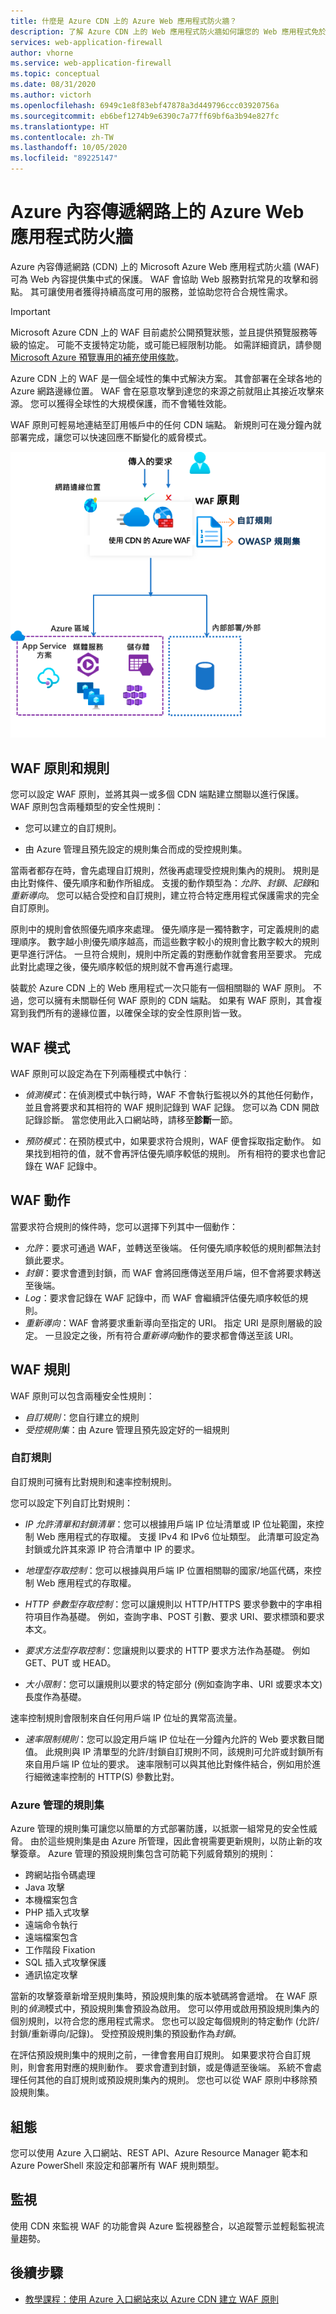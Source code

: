 ```yaml
---
title: 什麼是 Azure CDN 上的 Azure Web 應用程式防火牆？
description: 了解 Azure CDN 上的 Web 應用程式防火牆如何讓您的 Web 應用程式免於遭受惡意攻擊。
services: web-application-firewall
author: vhorne
ms.service: web-application-firewall
ms.topic: conceptual
ms.date: 08/31/2020
ms.author: victorh
ms.openlocfilehash: 6949c1e8f83ebf47878a3d449796ccc03920756a
ms.sourcegitcommit: eb6bef1274b9e6390c7a77ff69bf6a3b94e827fc
ms.translationtype: HT
ms.contentlocale: zh-TW
ms.lasthandoff: 10/05/2020
ms.locfileid: "89225147"
---
```

# <a name="azure-web-application-firewall-on-azure-content-delivery-network"></a>Azure 內容傳遞網路上的 Azure Web 應用程式防火牆

Azure 內容傳遞網路 (CDN) 上的 Microsoft Azure Web 應用程式防火牆 (WAF) 可為 Web 內容提供集中式的保護。 WAF 會協助 Web 服務對抗常見的攻擊和弱點。 其可讓使用者獲得持續高度可用的服務，並協助您符合合規性需求。

> [!IMPORTANT]
> Microsoft Azure CDN 上的 WAF 目前處於公開預覽狀態，並且提供預覽服務等級的協定。 可能不支援特定功能，或可能已經限制功能。  如需詳細資訊，請參閱 [Microsoft Azure 預覽專用的補充使用條款](https://azure.microsoft.com/support/legal/preview-supplemental-terms/)。

Azure CDN 上的 WAF 是一個全域性的集中式解決方案。 其會部署在全球各地的 Azure 網路邊緣位置。 WAF 會在惡意攻擊到達您的來源之前就阻止其接近攻擊來源。 您可以獲得全球性的大規模保護，而不會犧牲效能。 

WAF 原則可輕易地連結至訂用帳戶中的任何 CDN 端點。 新規則可在幾分鐘內就部署完成，讓您可以快速回應不斷變化的威脅模式。

![Azure Web 應用程式防火牆](../media/cdn-overview/waf-cdn-overview.png)

## <a name="waf-policy-and-rules"></a>WAF 原則和規則

您可以設定 WAF 原則，並將其與一或多個 CDN 端點建立關聯以進行保護。 WAF 原則包含兩種類型的安全性規則：

- 您可以建立的自訂規則。

- 由 Azure 管理且預先設定的規則集合而成的受控規則集。

當兩者都存在時，會先處理自訂規則，然後再處理受控規則集內的規則。 規則是由比對條件、優先順序和動作所組成。 支援的動作類型為：*允許*、*封鎖*、*記錄*和*重新導向*。 您可以結合受控和自訂規則，建立符合特定應用程式保護需求的完全自訂原則。

原則中的規則會依照優先順序來處理。 優先順序是一獨特數字，可定義規則的處理順序。 數字越小則優先順序越高，而這些數字較小的規則會比數字較大的規則更早進行評估。 一旦符合規則，規則中所定義的對應動作就會套用至要求。 完成此對比處理之後，優先順序較低的規則就不會再進行處理。

裝載於 Azure CDN 上的 Web 應用程式一次只能有一個相關聯的 WAF 原則。 不過，您可以擁有未關聯任何 WAF 原則的 CDN 端點。 如果有 WAF 原則，其會複寫到我們所有的邊緣位置，以確保全球的安全性原則皆一致。

## <a name="waf-modes"></a>WAF 模式

WAF 原則可以設定為在下列兩種模式中執行︰

- *偵測模式*：在偵測模式中執行時，WAF 不會執行監視以外的其他任何動作，並且會將要求和其相符的 WAF 規則記錄到 WAF 記錄。 您可以為 CDN 開啟記錄診斷。 當您使用此入口網站時，請移至**診斷**一節。

- *預防模式*：在預防模式中，如果要求符合規則，WAF 便會採取指定動作。 如果找到相符的值，就不會再評估優先順序較低的規則。 所有相符的要求也會記錄在 WAF 記錄中。

## <a name="waf-actions"></a>WAF 動作

當要求符合規則的條件時，您可以選擇下列其中一個動作：

- *允許*：要求可通過 WAF，並轉送至後端。 任何優先順序較低的規則都無法封鎖此要求。
- *封鎖*：要求會遭到封鎖，而 WAF 會將回應傳送至用戶端，但不會將要求轉送至後端。
- *Log*：要求會記錄在 WAF 記錄中，而 WAF 會繼續評估優先順序較低的規則。
- *重新導向*：WAF 會將要求重新導向至指定的 URI。 指定 URI 是原則層級的設定。 一旦設定之後，所有符合*重新導向*動作的要求都會傳送至該 URI。

## <a name="waf-rules"></a>WAF 規則

WAF 原則可以包含兩種安全性規則：

- *自訂規則*：您自行建立的規則 
- *受控規則集*：由 Azure 管理且預先設定好的一組規則

### <a name="custom-rules"></a>自訂規則

自訂規則可擁有比對規則和速率控制規則。

您可以設定下列自訂比對規則：

- *IP 允許清單和封鎖清單*：您可以根據用戶端 IP 位址清單或 IP 位址範圍，來控制 Web 應用程式的存取權。 支援 IPv4 和 IPv6 位址類型。 此清單可設定為封鎖或允許其來源 IP 符合清單中 IP 的要求。

- *地理型存取控制*：您可以根據與用戶端 IP 位置相關聯的國家/地區代碼，來控制 Web 應用程式的存取權。

- *HTTP 參數型存取控制*：您可以讓規則以 HTTP/HTTPS 要求參數中的字串相符項目作為基礎。  例如，查詢字串、POST 引數、要求 URI、要求標頭和要求本文。

- *要求方法型存取控制*：您讓規則以要求的 HTTP 要求方法作為基礎。 例如 GET、PUT 或 HEAD。

- *大小限制*：您可以讓規則以要求的特定部分 (例如查詢字串、URI 或要求本文) 長度作為基礎。

速率控制規則會限制來自任何用戶端 IP 位址的異常高流量。

- *速率限制規則*：您可以設定用戶端 IP 位址在一分鐘內允許的 Web 要求數目閾值。 此規則與 IP 清單型的允許/封鎖自訂規則不同，該規則可允許或封鎖所有來自用戶端 IP 位址的要求。 速率限制可以與其他比對條件結合，例如用於進行細微速率控制的 HTTP(S) 參數比對。

### <a name="azure-managed-rule-sets"></a>Azure 管理的規則集

Azure 管理的規則集可讓您以簡單的方式部署防護，以抵禦一組常見的安全性威脅。 由於這些規則集是由 Azure 所管理，因此會視需要更新規則，以防止新的攻擊簽章。 Azure 管理的預設規則集包含可防範下列威脅類別的規則：

- 跨網站指令碼處理
- Java 攻擊
- 本機檔案包含
- PHP 插入式攻擊
- 遠端命令執行
- 遠端檔案包含
- 工作階段 Fixation
- SQL 插入式攻擊保護
- 通訊協定攻擊

當新的攻擊簽章新增至規則集時，預設規則集的版本號碼將會遞增。
在 WAF 原則的*偵測*模式中，預設規則集會預設為啟用。 您可以停用或啟用預設規則集內的個別規則，以符合您的應用程式需求。 您也可以設定每個規則的特定動作 (允許/封鎖/重新導向/記錄)。 受控預設規則集的預設動作為*封鎖*。

在評估預設規則集中的規則之前，一律會套用自訂規則。 如果要求符合自訂規則，則會套用對應的規則動作。 要求會遭到封鎖，或是傳遞至後端。 系統不會處理任何其他的自訂規則或預設規則集內的規則。 您也可以從 WAF 原則中移除預設規則集。

## <a name="configuration"></a>組態

您可以使用 Azure 入口網站、REST API、Azure Resource Manager 範本和 Azure PowerShell 來設定和部署所有 WAF 規則類型。

## <a name="monitoring"></a>監視

使用 CDN 來監視 WAF 的功能會與 Azure 監視器整合，以追蹤警示並輕鬆監視流量趨勢。

## <a name="next-steps"></a>後續步驟

- [教學課程：使用 Azure 入口網站來以 Azure CDN 建立 WAF 原則](waf-cdn-create-portal.md)
